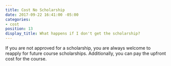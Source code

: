 ```yaml
---
title: Cost No Scholarship
date: 2017-09-22 16:41:00 -05:00
categories:
- cost
position: 13
display_title: What happens if I don't get the scholarship?
---
```


If you are not approved for a scholarship, you are always welcome to reapply for future course scholarships. Additionally, you can pay the upfront cost for the course.